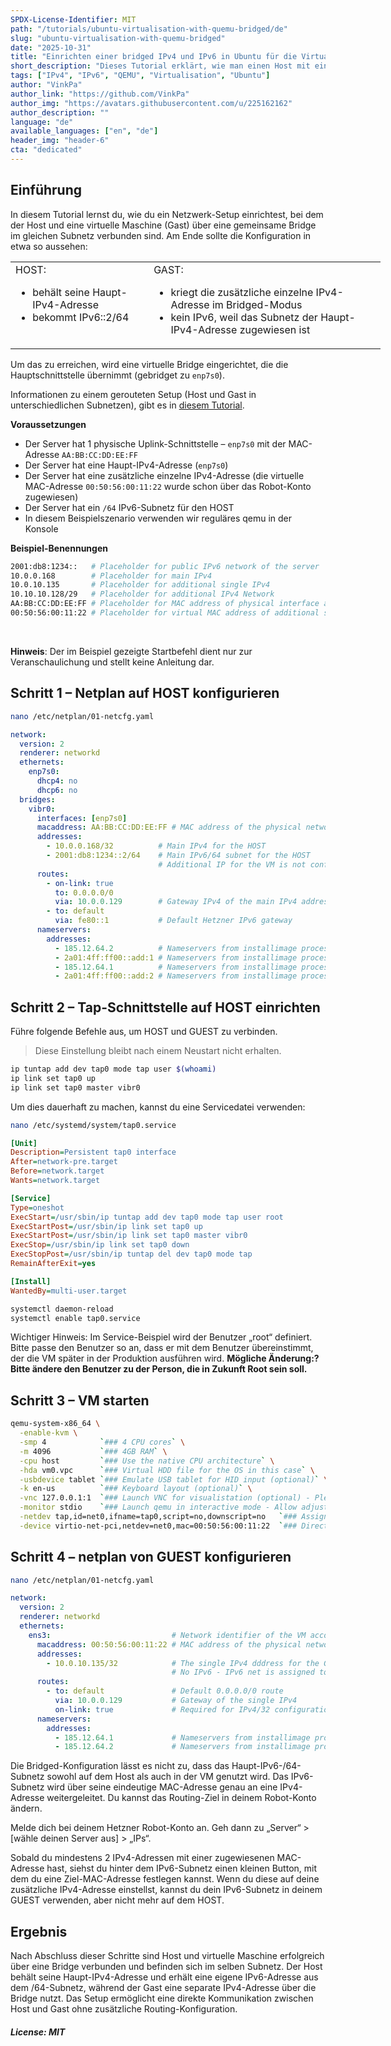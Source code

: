 ```yaml
---
SPDX-License-Identifier: MIT
path: "/tutorials/ubuntu-virtualisation-with-quemu-bridged/de"
slug: "ubuntu-virtualisation-with-quemu-bridged"
date: "2025-10-31"
title: "Einrichten einer bridged IPv4 und IPv6 in Ubuntu für die Virtualisierung mit QEMU"
short_description: "Dieses Tutorial erklärt, wie man einen Host mit einer virtuellen Maschine (Gast) im gleichen Subnetz verbindet."
tags: ["IPv4", "IPv6", "QEMU", "Virtualisation", "Ubuntu"]
author: "VinkPa"
author_link: "https://github.com/VinkPa"
author_img: "https://avatars.githubusercontent.com/u/225162162"
author_description: ""
language: "de"
available_languages: ["en", "de"]
header_img: "header-6"
cta: "dedicated"
---
```


## Einführung

In diesem Tutorial lernst du, wie du ein Netzwerk-Setup einrichtest, bei dem der Host und eine virtuelle Maschine (Gast) über eine gemeinsame Bridge im gleichen Subnetz verbunden sind. Am Ende sollte die Konfiguration in etwa so aussehen:

<table style="background-color: transparent; border: none; min-width: 37rem;">

<tr><td style="border: none;vertical-align: top;">
        HOST:<ul>
            <li>behält seine Haupt-IPv4-Adresse</li>
            <li>bekommt IPv6::2/64</li>
            </ul>
        </td>
    <td style="border: none;vertical-align: top;">
        GAST:<ul>
            <li>kriegt die zusätzliche einzelne IPv4-Adresse im Bridged-Modus</li>
            <li>kein IPv6, weil das Subnetz der Haupt-IPv4-Adresse zugewiesen ist</li>
            </ul>
        </td>
    </tr>

</table>

Um das zu erreichen, wird eine virtuelle Bridge eingerichtet, die die Hauptschnittstelle übernimmt (gebridget zu `enp7s0`).

Informationen zu einem gerouteten Setup (Host und Gast in unterschiedlichen Subnetzen), gibt es in [diesem Tutorial](/tutorials/ubuntu-virtualisation-with-quemu-routed/de).

**Voraussetzungen**

- Der Server hat 1 physische Uplink-Schnittstelle – `enp7s0` mit der MAC-Adresse `AA:BB:CC:DD:EE:FF`
- Der Server hat eine Haupt-IPv4-Adresse (`enp7s0`)
- Der Server hat eine zusätzliche einzelne IPv4-Adresse (die virtuelle MAC-Adresse `00:50:56:00:11:22` wurde schon über das Robot-Konto zugewiesen)
- Der Server hat ein `/64` IPv6-Subnetz für den HOST
- In diesem Beispielszenario verwenden wir reguläres qemu in der Konsole

**Beispiel-Benennungen**

```bash
2001:db8:1234::   # Placeholder for public IPv6 network of the server
10.0.0.168        # Placeholder for main IPv4
10.0.10.135       # Placeholder for additional single IPv4
10.10.10.128/29   # Placeholder for additional IPv4 Network
AA:BB:CC:DD:EE:FF # Placeholder for MAC address of physical interface and main IPv4
00:50:56:00:11:22 # Placeholder for virtual MAC address of additional single IP address
```

<br>

**Hinweis**: Der im Beispiel gezeigte Startbefehl dient nur zur Veranschaulichung und stellt keine Anleitung dar.

## Schritt 1 – Netplan auf HOST konfigurieren

```bash
nano /etc/netplan/01-netcfg.yaml
```

```yaml
network:
  version: 2
  renderer: networkd
  ethernets:
    enp7s0:
      dhcp4: no
      dhcp6: no
  bridges:
    vibr0:
      interfaces: [enp7s0]
      macaddress: AA:BB:CC:DD:EE:FF # MAC address of the physical network interface of the HOST uplink
      addresses:
        - 10.0.0.168/32          # Main IPv4 for the HOST
        - 2001:db8:1234::2/64    # Main IPv6/64 subnet for the HOST
                                 # Additional IP for the VM is not configured on HOST
      routes:
        - on-link: true
          to: 0.0.0.0/0
          via: 10.0.0.129        # Gateway IPv4 of the main IPv4 address
        - to: default
          via: fe80::1           # Default Hetzner IPv6 gateway
      nameservers:
        addresses:
          - 185.12.64.2          # Nameservers from installimage process
          - 2a01:4ff:ff00::add:1 # Nameservers from installimage process
          - 185.12.64.1          # Nameservers from installimage process
          - 2a01:4ff:ff00::add:2 # Nameservers from installimage process
```

## Schritt 2 – Tap-Schnittstelle auf HOST einrichten

Führe folgende Befehle aus, um HOST und GUEST zu verbinden.

> Diese Einstellung bleibt nach einem Neustart nicht erhalten.

```bash
ip tuntap add dev tap0 mode tap user $(whoami)
ip link set tap0 up
ip link set tap0 master vibr0
```

Um dies dauerhaft zu machen, kannst du eine Servicedatei verwenden:

```bash
nano /etc/systemd/system/tap0.service
```

```ini
[Unit]
Description=Persistent tap0 interface
After=network-pre.target
Before=network.target
Wants=network.target

[Service]
Type=oneshot
ExecStart=/usr/sbin/ip tuntap add dev tap0 mode tap user root
ExecStartPost=/usr/sbin/ip link set tap0 up
ExecStartPost=/usr/sbin/ip link set tap0 master vibr0
ExecStop=/usr/sbin/ip link set tap0 down
ExecStopPost=/usr/sbin/ip tuntap del dev tap0 mode tap
RemainAfterExit=yes

[Install]
WantedBy=multi-user.target
```

```bash
systemctl daemon-reload
systemctl enable tap0.service
```

Wichtiger Hinweis: Im Service-Beispiel wird der Benutzer „root“ definiert. Bitte passe den Benutzer so an, dass er mit dem Benutzer übereinstimmt, der die VM später in der Produktion ausführen wird.
**Mögliche Änderung:? Bitte ändere den Benutzer zu der Person, die in Zukunft Root sein soll.** 

## Schritt 3 – VM starten

```bash
qemu-system-x86_64 \
  -enable-kvm \
  -smp 4            `### 4 CPU cores` \
  -m 4096           `### 4GB RAM` \
  -cpu host         `### Use the native CPU architecture` \
  -hda vm0.vpc      `### Virtual HDD file for the OS in this case` \
  -usbdevice tablet `### Emulate USB tablet for HID input (optional)` \
  -k en-us          `### Keyboard layout (optional)` \
  -vnc 127.0.0.1:1  `### Launch VNC for visualistation (optional) - Please set up an encrypted tunnel to not expose the unencrypted VNC connection!` \
  -monitor stdio    `### Launch qemu in interactive mode - Allow adjustments to the VM on the fly)` \
  -netdev tap,id=net0,ifname=tap0,script=no,downscript=no   `### Assign a network device to the VM via the tap0 you created earlier` \
  -device virtio-net-pci,netdev=net0,mac=00:50:56:00:11:22  `### Directly start the VM with the correct virtual MAC to prevent abuse due to unallowed mac`
```

## Schritt 4 – netplan von GUEST konfigurieren

```bash
nano /etc/netplan/01-netcfg.yaml
```

```yaml
network:
  version: 2
  renderer: networkd
  ethernets:
    ens3:                           # Network identifier of the VM according to predictable naming scheme
      macaddress: 00:50:56:00:11:22 # MAC address of the physical network interface of the HOST uplink
      addresses:
        - 10.0.10.135/32            # The single IPv4 dddress for the GUEST
                                    # No IPv6 - IPv6 net is assigned to physical mac address
      routes:
        - to: default               # Default 0.0.0.0/0 route
          via: 10.0.0.129           # Gateway of the single IPv4
          on-link: true             # Required for IPv4/32 configuration
      nameservers:
        addresses:
          - 185.12.64.1             # Nameservers from installimage process
          - 185.12.64.2             # Nameservers from installimage process
```

Die Bridged-Konfiguration lässt es nicht zu, dass das Haupt-IPv6-/64-Subnetz sowohl auf dem Host als auch in der VM genutzt wird. Das IPv6-Subnetz wird über seine eindeutige MAC-Adresse genau an eine IPv4-Adresse weitergeleitet. Du kannst das Routing-Ziel in deinem Robot-Konto ändern.

Melde dich bei deinem Hetzner Robot-Konto an. Geh dann zu „Server“ > [wähle deinen Server aus] > „IPs“.

Sobald du mindestens 2 IPv4-Adressen mit einer zugewiesenen MAC-Adresse hast, siehst du hinter dem IPv6-Subnetz einen kleinen Button, mit dem du eine Ziel-MAC-Adresse festlegen kannst. Wenn du diese auf deine zusätzliche IPv4-Adresse einstellst, kannst du dein IPv6-Subnetz in deinem GUEST verwenden, aber nicht mehr auf dem HOST.

## Ergebnis

Nach Abschluss dieser Schritte sind Host und virtuelle Maschine erfolgreich über eine Bridge verbunden und befinden sich im selben Subnetz.
Der Host behält seine Haupt-IPv4-Adresse und erhält eine eigene IPv6-Adresse aus dem /64-Subnetz, während der Gast eine separate IPv4-Adresse über die Bridge nutzt.
Das Setup ermöglicht eine direkte Kommunikation zwischen Host und Gast ohne zusätzliche Routing-Konfiguration.


##### License: MIT

<!--

Contributor's Certificate of Origin

By making a contribution to this project, I certify that:

(a) The contribution was created in whole or in part by me and I have
    the right to submit it under the license indicated in the file; or

(b) The contribution is based upon previous work that, to the best of my
    knowledge, is covered under an appropriate license and I have the
    right under that license to submit that work with modifications,
    whether created in whole or in part by me, under the same license
    (unless I am permitted to submit under a different license), as
    indicated in the file; or

(c) The contribution was provided directly to me by some other person
    who certified (a), (b) or (c) and I have not modified it.

(d) I understand and agree that this project and the contribution are
    public and that a record of the contribution (including all personal
    information I submit with it, including my sign-off) is maintained
    indefinitely and may be redistributed consistent with this project
    or the license(s) involved.

Signed-off-by: [Vincent Paßler]

-->
